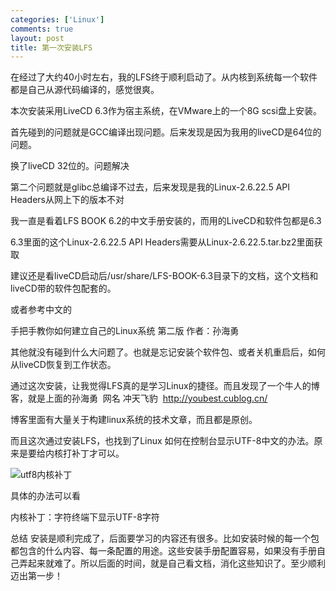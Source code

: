 ```yaml
--- 
categories: ['Linux']
comments: true
layout: post
title: 第一次安装LFS
---
```

在经过了大约40小时左右，我的LFS终于顺利启动了。从内核到系统每一个软件都是自己从源代码编译的，感觉很爽。

本次安装采用LiveCD 6.3作为宿主系统，在VMware上的一个8G scsi盘上安装。

首先碰到的问题就是GCC编译出现问题。后来发现是因为我用的liveCD是64位的问题。

换了liveCD 32位的。问题解决

第二个问题就是glibc总编译不过去，后来发现是我的Linux-2.6.22.5 API Headers从网上下的版本不对

我一直是看着LFS BOOK 6.2的中文手册安装的，而用的LiveCD和软件包都是6.3

6.3里面的这个Linux-2.6.22.5 API Headers需要从Linux-2.6.22.5.tar.bz2里面获取

建议还是看liveCD启动后/usr/share/LFS-BOOK-6.3目录下的文档，这个文档和liveCD带的软件包配套的。

或者参考中文的

手把手教你如何建立自己的Linux系统 第二版 作者：孙海勇

其他就没有碰到什么大问题了。也就是忘记安装个软件包、或者关机重启后，如何从liveCD恢复到工作状态。

通过这次安装，让我觉得LFS真的是学习Linux的捷径。而且发现了一个牛人的博客，就是上面的孙海勇  网名 冲天飞豹  http://youbest.cublog.cn/

博客里面有大量关于构建linux系统的技术文章，而且都是原创。

而且这次通过安装LFS，也找到了Linux 如何在控制台显示UTF-8中文的办法。原来是要给内核打补丁才可以。

![utf8内核补丁](http://farm9.staticflickr.com/8530/8511996426_72a8bf974d.jpg)

具体的办法可以看

内核补丁：字符终端下显示UTF-8字符 

总结
安装是顺利完成了，后面要学习的内容还有很多。比如安装时候的每一个包都包含的什么内容、每一条配置的用途。这些安装手册配置容易，如果没有手册自己弄起来就难了。所以后面的时间，就是自己看文档，消化这些知识了。至少顺利迈出第一步！

